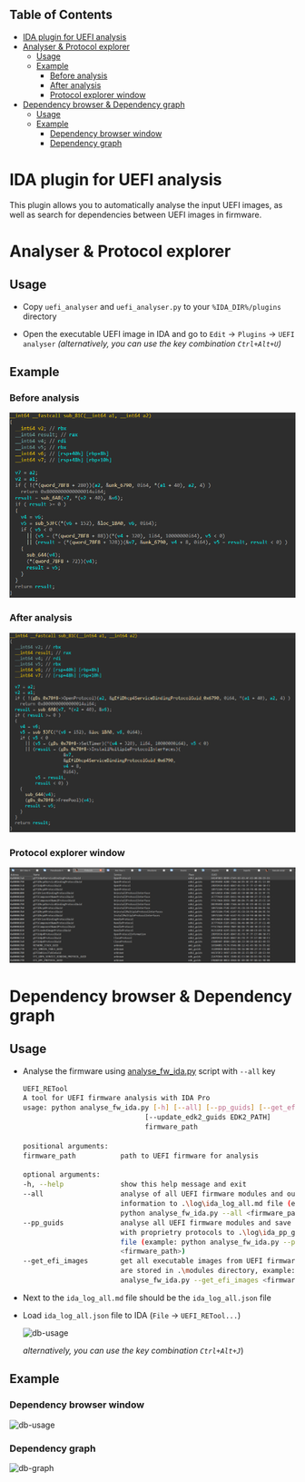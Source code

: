 ## Table of Contents

- [IDA plugin for UEFI analysis](#ida-plugin-for-uefi-analysis)
- [Analyser & Protocol explorer](#analyser--protocol-explorer)
  - [Usage](#usage)
  - [Example](#example)
    - [Before analysis](#before-analysis)
    - [After analysis](#after-analysis)
    - [Protocol explorer window](#protocol-explorer-window)
- [Dependency browser & Dependency graph](#dependency-browser--dependency-graph)
  - [Usage](#usage-1)
  - [Example](#example-1)
    - [Dependency browser window](#dependency-browser-window)
    - [Dependency graph](#dependency-graph)

# IDA plugin for UEFI analysis

This plugin allows you to automatically analyse the input UEFI images, as well as search for dependencies between UEFI images in firmware.

# Analyser & Protocol explorer

## Usage
  
  * Copy `uefi_analyser` and `uefi_analyser.py` to your `%IDA_DIR%/plugins` directory
 
  * Open the executable UEFI image in IDA and go to `Edit` -> `Plugins` -> `UEFI analyser` *(alternatively, you can use the key combination `Ctrl+Alt+U`)*

## Example

### Before analysis

![before_analysis](https://raw.githubusercontent.com/yeggor/UEFI_RETool/master/img/before_analysis.png)

### After analysis

![after_analysis](https://raw.githubusercontent.com/yeggor/UEFI_RETool/master/img/after_analysis.png)

### Protocol explorer window

![protocols](https://raw.githubusercontent.com/yeggor/UEFI_RETool/master/img/protocols.png)

# Dependency browser & Dependency graph

## Usage

  * Analyse the firmware using [analyse_fw_ida.py](https://github.com/yeggor/UEFI_RETool/blob/master/analyse_fw_ida.py) script with `--all` key

      ```bash
      UEFI_RETool
      A tool for UEFI firmware analysis with IDA Pro
      usage: python analyse_fw_ida.py [-h] [--all] [--pp_guids] [--get_efi_images]
                                    [--update_edk2_guids EDK2_PATH]
                                    firmware_path

      positional arguments:
      firmware_path           path to UEFI firmware for analysis

      optional arguments:
      -h, --help              show this help message and exit
      --all                   analyse of all UEFI firmware modules and output of
                              information to .\log\ida_log_all.md file (example:
                              python analyse_fw_ida.py --all <firmware_path>)
      --pp_guids              analyse all UEFI firmware modules and save a table
                              with proprietry protocols to .\log\ida_pp_guids.md
                              file (example: python analyse_fw_ida.py --pp_guids
                              <firmware_path>)
      --get_efi_images        get all executable images from UEFI firmware (images
                              are stored in .\modules directory, example: python
                              analyse_fw_ida.py --get_efi_images <firmware_path>)
      ```

   * Next to the `ida_log_all.md` file should be the `ida_log_all.json` file

   * Load `ida_log_all.json` file to IDA (`File` -> `UEFI_RETool...`)

      ![db-usage](https://raw.githubusercontent.com/yeggor/UEFI_RETool/master/img/db-usage.png)

      *alternatively, you can use the key combination `Ctrl+Alt+J`*)

## Example

### Dependency browser window

![db-usage](https://raw.githubusercontent.com/yeggor/UEFI_RETool/master/img/depend-browser.png)

### Dependency graph

![db-graph](https://raw.githubusercontent.com/yeggor/UEFI_RETool/master/img/depend-graph.png)
